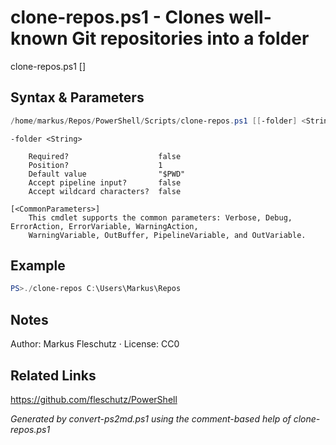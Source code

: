 # clone-repos.ps1 - Clones well-known Git repositories into a folder

clone-repos.ps1 [<folder>]

## Syntax & Parameters
```powershell
/home/markus/Repos/PowerShell/Scripts/clone-repos.ps1 [[-folder] <String>] [<CommonParameters>]
```

```
-folder <String>
    
    Required?                    false
    Position?                    1
    Default value                "$PWD"
    Accept pipeline input?       false
    Accept wildcard characters?  false
```

```
[<CommonParameters>]
    This cmdlet supports the common parameters: Verbose, Debug, ErrorAction, ErrorVariable, WarningAction, 
    WarningVariable, OutBuffer, PipelineVariable, and OutVariable.
```

## Example
```powershell
PS>./clone-repos C:\Users\Markus\Repos
```


## Notes
Author: Markus Fleschutz · License: CC0

## Related Links
https://github.com/fleschutz/PowerShell

*Generated by convert-ps2md.ps1 using the comment-based help of clone-repos.ps1*
